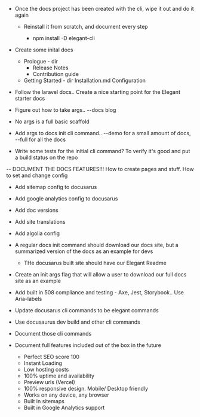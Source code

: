 - Once the docs project has been created with the cli, wipe it out and do it again
    - Reinstall it from scratch, and document every step

        - npm install -D elegant-cli

- Create some inital docs

    - Prologue - dir
        - Release Notes
        - Contribution guide
    - Getting Started - dir
        Installation.md
        Configuration

- Follow the laravel docs.. Create a nice starting point for the Elegant starter docs



- Figure out how to take args.. --docs blog
- No args is a full basic scaffold

- Add args to docs init cli command.. --demo for a small amount of docs, --full for all the docs

- Write some tests for the initial cli command? To verify it's good and put a build status on the repo

-- DOCUMENT THE DOCS FEATURES!!! How to create pages and stuff. How to set and change config

- Add sitemap config to docusarus
- Add google analytics config to docusarus
- Add doc versions
- Add site translations
- Add algolia config

- A regular docs init command should download our docs site, but a summarized version of the docs as an example for devs
    - THe docusarus built site should have our Elegant Readme

- Create an init args flag that will allow a user to download our full docs site as an example

- Add built in 508 compliance and testing  - Axe, Jest, Storybook.. Use Aria-labels

- Update docusarus cli commands to be elegant commands
- Use docusaurus dev build and other cli commands
- Document those cli commands





- Document full features included out of the box in the future

    - Perfect SEO score 100
    - Instant Loading
    - Low hosting costs
    - 100% uptime and availability
    - Preview urls (Vercel)
    - 100% responsive design. Mobile/ Desktop friendly
    - Works on any device, any browser
    - Built in sitemaps
    - Built in Google Analytics support
